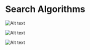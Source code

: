 # Search Algorithms


![Alt text](http://res.cloudinary.com/benrmz/image/upload/v1485403906/zboog93ltpzp43hfg3gr.png "Maze generation using a DFS recursive backtracker")

![Alt text](http://res.cloudinary.com/benrmz/image/upload/v1486015504/mazeCreator_zkqiag.png "Maze generator in action")

![Alt text](http://res.cloudinary.com/benrmz/image/upload/v1486015509/AStarSolve_ye99ul.png "The solution found with the A* algorithm")
